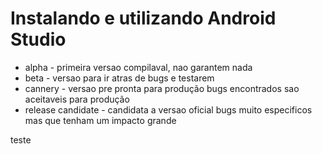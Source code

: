 # Instalando e utilizando Android Studio

<ul>
  <li>alpha - primeira versao compilaval, nao garantem nada</li>
  <li>beta - versao para ir atras de bugs e testarem</li>
  <li>cannery - versao pre pronta para produção bugs encontrados sao aceitaveis para produção</li>
  <li>release candidate - candidata a versao oficial bugs muito especificos mas que tenham um impacto grande</li>
</ul>
teste